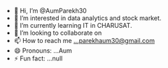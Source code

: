 - 👋 Hi, I’m @AumParekh30
- 👀 I’m interested in data analytics and stock market.
- 🌱 I’m currently learning IT in CHARUSAT.
- 💞️ I’m looking to collaborate on 
- 📫 How to reach me ...parekhaum30@gmail.com
- 😄 Pronouns: ...Aum
- ⚡ Fun fact: ...null

<!---
AumParekh30/AumParekh30 is a ✨ special ✨ repository because its `README.md` (this file) appears on your GitHub profile.
You can click the Preview link to take a look at your changes.
--->
